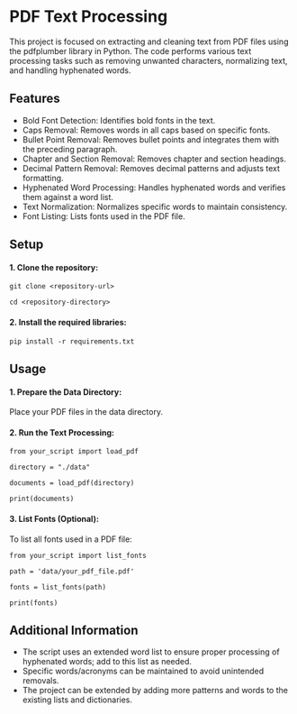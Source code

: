 # PDF Text Processing
This project is focused on extracting and cleaning text from PDF files using the pdfplumber library in Python. The code performs various text processing tasks such as removing unwanted characters, normalizing text, and handling hyphenated words.

## Features
- Bold Font Detection: Identifies bold fonts in the text.
- Caps Removal: Removes words in all caps based on specific fonts.
- Bullet Point Removal: Removes bullet points and integrates them with the preceding paragraph.
- Chapter and Section Removal: Removes chapter and section headings.
- Decimal Pattern Removal: Removes decimal patterns and adjusts text formatting.
- Hyphenated Word Processing: Handles hyphenated words and verifies them against a word list.
- Text Normalization: Normalizes specific words to maintain consistency.
- Font Listing: Lists fonts used in the PDF file.

## Setup
#### 1. Clone the repository:

`git clone <repository-url>`

`cd <repository-directory>`

#### 2. Install the required libraries:

`pip install -r requirements.txt`

## Usage
#### 1. Prepare the Data Directory:
Place your PDF files in the data directory.

#### 2. Run the Text Processing:

`from your_script import load_pdf`

`directory = "./data"`

`documents = load_pdf(directory)`

`print(documents)`

#### 3. List Fonts (Optional):
To list all fonts used in a PDF file:

`from your_script import list_fonts`

`path = 'data/your_pdf_file.pdf'`

`fonts = list_fonts(path)`

`print(fonts)`

## Additional Information
- The script uses an extended word list to ensure proper processing of hyphenated words; add to this list as needed.
- Specific words/acronyms can be maintained to avoid unintended removals.
- The project can be extended by adding more patterns and words to the existing lists and dictionaries.
